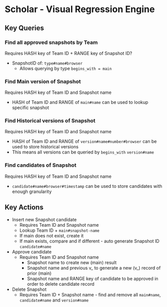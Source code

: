 # Scholar - Visual Regression Engine


## Key Queries

### Find all approved snapshots by Team

Requires HASH key of Team ID + RANGE key of Snapshot ID?

*	SnapshotID of: `type#name#browser`
	* Allows querying by type `begins_with = main`

### Find Main version of Snapshot

Requires HASH key of Team ID and Snapshot name

*	HASH of Team ID and RANGE of `main#name` can be used to lookup specific snapshot

### Find Historical versions of Snapshot

Requires HASH key of Team ID and Snapshot name

*	HASH of Team ID and RANGE of `version#name#number#browser` can be used to store historical versions
*	This means all versions can be queried by `begins_with` `version#name`

### Find candidates of Snapshot

Requires HASH key of Team ID and Snapshot name

*	`candidate#name#browser#timestamp` can be used to store candidates with enough granularity

## Key Actions

* Insert new Snapshot candidate
	* Requires Team ID and Snapshot name
	*	Lookup Team ID + `main#snapshot-name`
	*	If main does not exist, create it
	*	If main exists, compare and if different - auto generate Snapshot ID `candidate#name`
* Approve candidate
	* Requires Team ID and Snapshot name
		* Snapshot name to create new (main) result
		* Snapshot name and previous v_ to generate a new (v_) record of prior (main)
		* Snapshot name and RANGE key of candidate to be approved in order to delete candidate record
* Delete Snapshot
	* Requires Team ID + Snapshot name - find and remove all `main#name`, `candidate#name` and `version#name`
